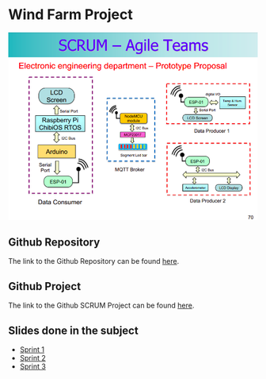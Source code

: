 # Wind Farm Project

![Diagram](docs/docs/img/prototype_proposal.png)

## Github Repository

The link to the Github Repository can be found [here](https://github.com/Oriolac/seu/).

## Github Project

The link to the Github SCRUM Project can be found [here](https://github.com/users/Oriolac/projects/1).

## Slides done in the subject

- [Sprint 1](https://docs.google.com/presentation/d/15G14suaCFX4XvX2A6YMgebiaef3y8DuZf9PoxsEkkZk/edit?usp=sharing)
- [Sprint 2](https://docs.google.com/presentation/d/1AQJoerh7DT9Wxh1N1sOndmkQTvIrPiEeq6F_IczKm0E/edit?usp=sharing)
- [Sprint 3](https://docs.google.com/presentation/d/1_hAJdyse-bvGyyvQKseHs7tA3uVKPcMMpttPS8yRY5Y/edit?usp=sharing)
